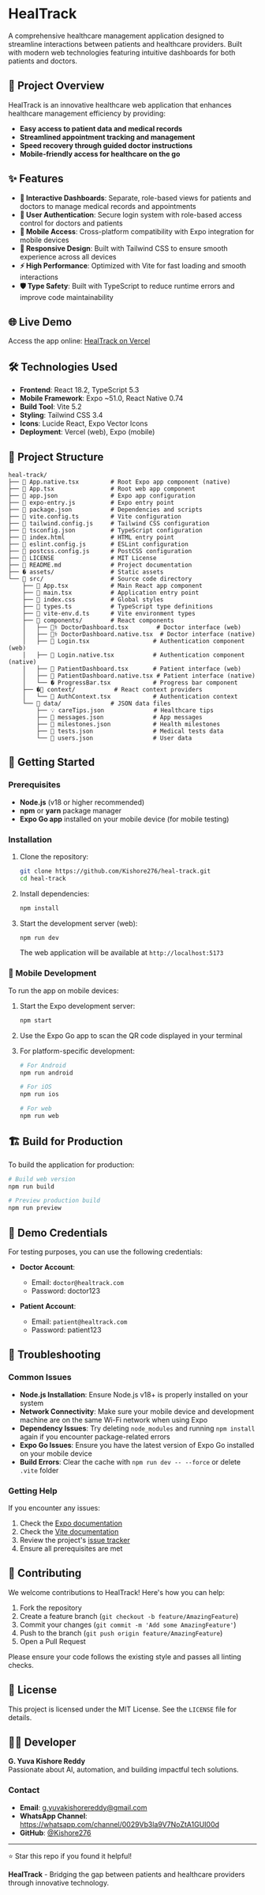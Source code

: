 # HealTrack

A comprehensive healthcare management application designed to streamline interactions between patients and healthcare providers. Built with modern web technologies featuring intuitive dashboards for both patients and doctors.

## 🎯 Project Overview

HealTrack is an innovative healthcare web application that enhances healthcare management efficiency by providing:

- **Easy access to patient data and medical records**
- **Streamlined appointment tracking and management**
- **Speed recovery through guided doctor instructions**
- **Mobile-friendly access for healthcare on the go**

## ✨ Features

- **🏥 Interactive Dashboards**: Separate, role-based views for patients and doctors to manage medical records and appointments
- **🔐 User Authentication**: Secure login system with role-based access control for doctors and patients
- **📱 Mobile Access**: Cross-platform compatibility with Expo integration for mobile devices
- **🎨 Responsive Design**: Built with Tailwind CSS to ensure smooth experience across all devices
- **⚡ High Performance**: Optimized with Vite for fast loading and smooth interactions
- **🛡️ Type Safety**: Built with TypeScript to reduce runtime errors and improve code maintainability

## 🌐 Live Demo

Access the app online: [HealTrack on Vercel](https://gfg-hackathon-zeta.vercel.app/)

## 🛠️ Technologies Used

- **Frontend**: React 18.2, TypeScript 5.3
- **Mobile Framework**: Expo ~51.0, React Native 0.74
- **Build Tool**: Vite 5.2
- **Styling**: Tailwind CSS 3.4
- **Icons**: Lucide React, Expo Vector Icons
- **Deployment**: Vercel (web), Expo (mobile)

## 📁 Project Structure

```plaintext
heal-track/
├── 📱 App.native.tsx         # Root Expo app component (native)
├── 📱 App.tsx                # Root web app component
├── 📄 app.json               # Expo app configuration
├── 📄 expo-entry.js          # Expo entry point
├── 📄 package.json           # Dependencies and scripts
├── 📄 vite.config.ts         # Vite configuration
├── 📄 tailwind.config.js     # Tailwind CSS configuration
├── 📄 tsconfig.json          # TypeScript configuration
├── 📄 index.html             # HTML entry point
├── 📄 eslint.config.js       # ESLint configuration
├── 📄 postcss.config.js      # PostCSS configuration
├── 📄 LICENSE                # MIT License
├── 📄 README.md              # Project documentation
├── � assets/                # Static assets
└── 📂 src/                   # Source code directory
    ├── 📱 App.tsx            # Main React app component
    ├── 📱 main.tsx           # Application entry point
    ├── 🎨 index.css          # Global styles
    ├── 📝 types.ts           # TypeScript type definitions
    ├── 📝 vite-env.d.ts      # Vite environment types
    ├── 📂 components/        # React components
    │   ├── 👨‍⚕️ DoctorDashboard.tsx        # Doctor interface (web)
    │   ├── 👨‍⚕️ DoctorDashboard.native.tsx  # Doctor interface (native)
    │   ├── 🔐 Login.tsx                  # Authentication component (web)
    │   ├── 🔐 Login.native.tsx           # Authentication component (native)
    │   ├── 👤 PatientDashboard.tsx       # Patient interface (web)
    │   ├── 👤 PatientDashboard.native.tsx # Patient interface (native)
    │   └── � ProgressBar.tsx            # Progress bar component
    ├── �📂 context/           # React context providers
    │   └── 🔐 AuthContext.tsx            # Authentication context
    └── 📂 data/              # JSON data files
        ├── 💡 careTips.json              # Healthcare tips
        ├── 💬 messages.json              # App messages
        ├── 🎯 milestones.json            # Health milestones
        ├── 🧪 tests.json                 # Medical tests data
        └── 👥 users.json                 # User data
```

## 🚀 Getting Started

### Prerequisites

- **Node.js** (v18 or higher recommended)
- **npm** or **yarn** package manager
- **Expo Go app** installed on your mobile device (for mobile testing)

### Installation

1. Clone the repository:

   ```bash
   git clone https://github.com/Kishore276/heal-track.git
   cd heal-track
   ```

2. Install dependencies:

   ```bash
   npm install
   ```

3. Start the development server (web):

   ```bash
   npm run dev
   ```

   The web application will be available at `http://localhost:5173`

### 📱 Mobile Development

To run the app on mobile devices:

1. Start the Expo development server:

   ```bash
   npm start
   ```

2. Use the Expo Go app to scan the QR code displayed in your terminal

3. For platform-specific development:

   ```bash
   # For Android
   npm run android
   
   # For iOS
   npm run ios
   
   # For web
   npm run web
   ```

## 🏗️ Build for Production

To build the application for production:

```bash
# Build web version
npm run build

# Preview production build
npm run preview
```

## 🧪 Demo Credentials

For testing purposes, you can use the following credentials:

- **Doctor Account**:
  - Email: `doctor@healtrack.com`
  - Password: doctor123

- **Patient Account**:
  - Email: `patient@healtrack.com`
  - Password: patient123

## 🔧 Troubleshooting

### Common Issues

- **Node.js Installation**: Ensure Node.js v18+ is properly installed on your system
- **Network Connectivity**: Make sure your mobile device and development machine are on the same Wi-Fi network when using Expo
- **Dependency Issues**: Try deleting `node_modules` and running `npm install` again if you encounter package-related errors
- **Expo Go Issues**: Ensure you have the latest version of Expo Go installed on your mobile device
- **Build Errors**: Clear the cache with `npm run dev -- --force` or delete `.vite` folder

### Getting Help

If you encounter any issues:

1. Check the [Expo documentation](https://docs.expo.dev/)
2. Check the [Vite documentation](https://vitejs.dev/)
3. Review the project's [issue tracker](https://github.com/Kishore276/heal-track/issues)
4. Ensure all prerequisites are met

## 🤝 Contributing

We welcome contributions to HealTrack! Here's how you can help:

1. Fork the repository
2. Create a feature branch (`git checkout -b feature/AmazingFeature`)
3. Commit your changes (`git commit -m 'Add some AmazingFeature'`)
4. Push to the branch (`git push origin feature/AmazingFeature`)
5. Open a Pull Request

Please ensure your code follows the existing style and passes all linting checks.

## 📄 License

This project is licensed under the MIT License. See the `LICENSE` file for details.

## 👨‍💻 Developer

**G. Yuva Kishore Reddy**  
Passionate about AI, automation, and building impactful tech solutions.

### Contact

- **Email**: <g.yuvakishorereddy@gmail.com>
- **WhatsApp Channel**: <https://whatsapp.com/channel/0029Vb3la9V7NoZtA1GUI00d>
- **GitHub**: [@Kishore276](https://github.com/Kishore276)

---

⭐ Star this repo if you found it helpful!

**HealTrack** - Bridging the gap between patients and healthcare providers through innovative technology.

